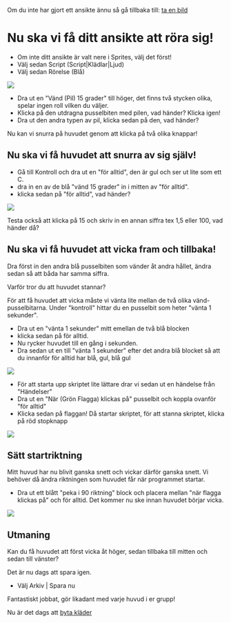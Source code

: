 Om du inte har gjort ett ansikte ännu så gå tillbaka till: [ta en bild](animerad_hälsning.md)

Nu ska vi få ditt ansikte att röra sig!
=======================================

 * Om inte ditt ansikte är valt nere i Sprites, välj det först!
 * Välj sedan Script (Script|Klädlar|Ljud)
 * Välj sedan Rörelse (Blå)
 
![](https://raw.githubusercontent.com/dntoll/scratch_coderdojo/master/bilder/v%C3%A4nd_ansikte.png)

 * Dra ut en "Vänd (Pil) 15 grader" till höger, det finns två stycken olika, spelar ingen roll vilken du väljer.
 * Klicka på den utdragna pusselbiten med pilen, vad händer? Klicka igen!
 * Dra ut den andra typen av pil, klicka sedan på den, vad händer?
 
Nu kan vi snurra på huvudet genom att klicka på två olika knappar!

Nu ska vi få huvudet att snurra av sig själv!
---------------------------------------------
  
* Gå till Kontroll och dra ut en "för alltid", den är gul och ser ut lite som ett C.
* dra in en av de blå "vänd 15 grader" in i mitten av "för alltid".
* klicka sedan på "för alltid", vad händer?

![](https://github.com/dntoll/scratch_coderdojo/blob/master/bilder/f%C3%B6r_alltid.png)

Testa också att klicka på 15 och skriv in en annan siffra tex 1,5 eller 100, vad händer då?

Nu ska vi få huvudet att vicka fram och tillbaka!
-------------------------------------------------

Dra först in den andra blå pusselbiten som vänder åt andra hållet, ändra sedan så att båda har samma siffra.

Varför tror du att huvudet stannar?

För att få huvudet att vicka måste vi vänta lite mellan de två olika vänd-pusselbitarna. Under "kontroll" hittar du en pusselbit som heter "vänta 1 sekunder".

 * Dra ut en "vänta 1 sekunder" mitt emellan de två blå blocken
 * klicka sedan på för alltid.
 * Nu rycker huvudet till en gång i sekunden.
 * Dra sedan ut en till "vänta 1 sekunder" efter det andra blå blocket så att du innanför för alltid har blå, gul, blå gul
 
 ![](https://raw.githubusercontent.com/dntoll/scratch_coderdojo/master/bilder/fram_och_tillbaka.png)

 * För att starta upp skriptet lite lättare drar vi sedan ut en händelse från "Händelser"
 * Dra ut en "När (Grön Flagga) klickas på" pusselbit och koppla ovanför "för alltid"
 * Klicka sedan på flaggan! Då startar skriptet, för att stanna skriptet, klicka på röd stopknapp

![](https://github.com/dntoll/scratch_coderdojo/blob/master/bilder/n%C3%A4r_flagga_klickas_p%C3%A5.png)
 

Sätt startriktning
------------------

Mitt huvud har nu blivit ganska snett och vickar därför ganska snett. Vi behöver då ändra riktningen som huvudet får när programmet startar.

 * Dra ut ett blått "peka i 90 riktning" block och placera mellan "när flagga klickas på" och för alltid. Det kommer nu ske innan huvudet börjar vicka.
 
 ![](https://raw.githubusercontent.com/dntoll/scratch_coderdojo/master/bilder/starta_i_90_grader.png)

Utmaning
--------
Kan du få huvudet att först vicka åt höger, sedan tillbaka till mitten och sedan till vänster?


Det är nu dags att spara igen.
 * Välj Arkiv | Spara nu

Fantastiskt jobbat, gör likadant med varje huvud i er grupp!

Nu är det dags att [byta kläder](byta_kläder.md)



